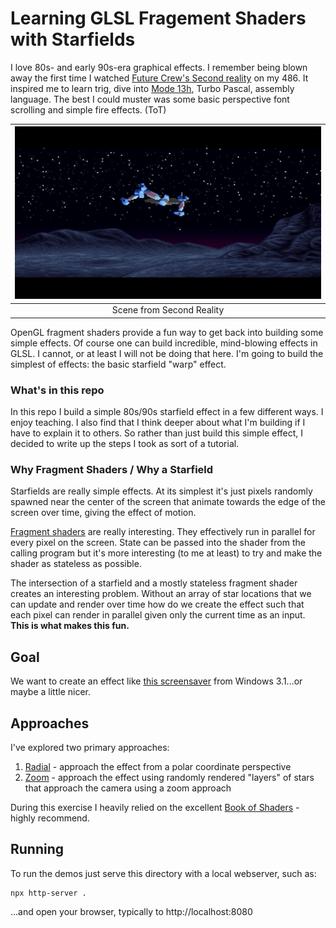 # Learning GLSL Fragement Shaders with Starfields

I love 80s- and early 90s-era graphical effects. I remember being blown away the first time I watched [Future Crew's Second reality](https://www.pouet.net/prod.php?which=63) on my 486. It inspired me to learn trig, dive into [Mode 13h](https://en.wikipedia.org/wiki/Mode_13h), Turbo Pascal, assembly language. The best I could muster was some basic perspective font scrolling and simple fire effects. (ToT)

| ![Second Reality](./img/second_reality.png) |
|:--:|
| Scene from Second Reality |


OpenGL fragment shaders provide a fun way to get back into building some simple effects. Of course one can build incredible, mind-blowing effects in GLSL. I cannot, or at least I will not be doing that here. I'm going to build the simplest of effects: the basic starfield "warp" effect.

### What's in this repo
In this repo I build a simple 80s/90s starfield effect in a few different ways. I enjoy teaching. I also find that I think deeper about what I'm building if I have to explain it to others. So rather than just build this simple effect, I decided to write up the steps I took as sort of a tutorial.

### Why Fragment Shaders / Why a Starfield
Starfields are really simple effects. At its simplest it's just pixels randomly spawned near the center of the screen that animate towards the edge of the screen over time, giving the effect of motion.

[Fragment shaders](https://www.khronos.org/opengl/wiki/Fragment_Shader) are really interesting. They effectively run in parallel for every pixel on the screen. State can be passed into the shader from the calling program but it's more interesting (to me at least) to try and make the shader as stateless as possible.

The intersection of a starfield and a mostly stateless fragment shader creates an interesting problem. Without an array of star locations that we can update and render over time how do we create the effect such that each pixel can render in parallel given only the current time as an input. **This is what makes this fun.**

## Goal
We want to create an effect like [this screensaver](https://www.youtube.com/watch?v=KheYW_G0goY) from Windows 3.1...or maybe a little nicer.


## Approaches
I've explored two primary approaches:
1. [Radial](./radial) - approach the effect from a polar coordinate perspective
2. [Zoom](./zoom) - approach the effect using randomly rendered "layers" of stars that approach the camera using a zoom approach

During this exercise I heavily relied on the excellent [Book of Shaders](https://thebookofshaders.com/) - highly recommend.

## Running
To run the demos just serve this directory with a local webserver, such as:
```
npx http-server .
```
...and open your browser, typically to http://localhost:8080